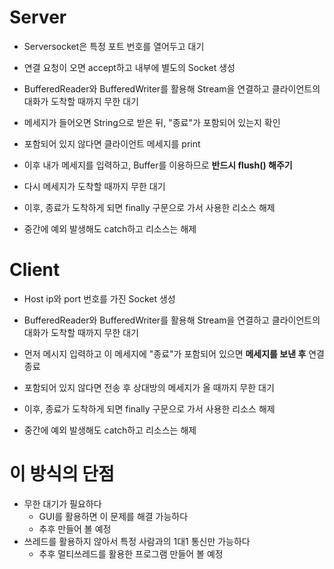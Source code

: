 # Server

- Serversocket은 특정 포트 번호를 열어두고 대기
- 연결 요청이 오면 accept하고 내부에 별도의 Socket 생성
- BufferedReader와 BufferedWriter를 활용해 Stream을 연결하고 클라이언트의 대화가 도착할 때까지 무한 대기
- 메세지가 들어오면 String으로 받은 뒤, "종료"가 포함되어 있는지 확인
- 포함되어 있지 않다면 클라이언트 메세지를 print
- 이후 내가 메세지를 입력하고, Buffer를 이용하므로 **반드시 flush() 해주기**
- 다시 메세지가 도착할 때까지 무한 대기


- 이후, 종료가 도착하게 되면 finally 구문으로 가서 사용한 리소스 해제
- 중간에 예외 발생해도 catch하고 리소스는 해제

# Client

- Host ip와 port 번호를 가진 Socket 생성
- BufferedReader와 BufferedWriter를 활용해 Stream을 연결하고 클라이언트의 대화가 도착할 때까지 무한 대기
- 먼저 메시지 입력하고 이 메세지에 "종료"가 포함되어 있으면 **메세지를 보낸 후** 연결 종료
- 포함되어 있지 않다면 전송 후 상대방의 메세지가 올 때까지 무한 대기


- 이후, 종료가 도착하게 되면 finally 구문으로 가서 사용한 리소스 해제
- 중간에 예외 발생해도 catch하고 리소스는 해제


# 이 방식의 단점

- 무한 대기가 필요하다
  - GUI를 활용하면 이 문제를 해결 가능하다
  - 추후 만들어 볼 예정
- 쓰레드를 활용하지 않아서 특정 사람과의 1대1 통신만 가능하다
  - 추후 멀티쓰레드를 활용한 프로그램 만들어 볼 예정